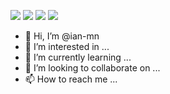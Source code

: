 [![](https://badges.peiyuan.ch/leetcode/ian-mn/ranking?label=ian-mn&logo=leetcode)](https://leetcode.com/ian-mn)
![](https://badges.peiyuan.ch/leetcode/ian-mn/solved?difficulty=easy)
![](https://badges.peiyuan.ch/leetcode/ian-mn/solved?difficulty=medium)
![](https://badges.peiyuan.ch/leetcode/ian-mn/solved?difficulty=hard)

- 👋 Hi, I’m @ian-mn
- 👀 I’m interested in ...
- 🌱 I’m currently learning ...
- 💞️ I’m looking to collaborate on ...
- 📫 How to reach me ...


